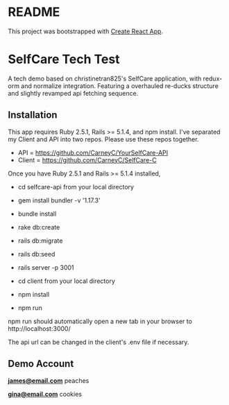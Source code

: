 # README

This project was bootstrapped with [Create React App](https://github.com/facebookincubator/create-react-app).

# SelfCare Tech Test
A tech demo based on christinetran825's SelfCare application, with redux-orm and normalize integration.
Featuring a overhauled re-ducks structure and slightly revamped api fetching sequence.

## Installation
This app requires Ruby 2.5.1, Rails >= 5.1.4, and npm install. I've separated my Client and API into two repos. Please use these repos together.

* API = https://github.com/CarneyC/YourSelfCare-API
* Client = https://github.com/CarneyC/SelfCare-C 

Once you have Ruby 2.5.1 and Rails >= 5.1.4 installed,

* cd selfcare-api from your local directory
* gem install bundler -v '1.17.3' 
* bundle install
* rake db:create
* rails db:migrate
* rails db:seed
* rails server -p 3001


* cd client from your local directory
* npm install
* npm run

npm run should automatically open a new tab in your browser to http://localhost:3000/

The api url can be changed in the client's .env file if necessary.

## Demo Account
**james@email.com**
peaches

**gina@email.com**
cookies

